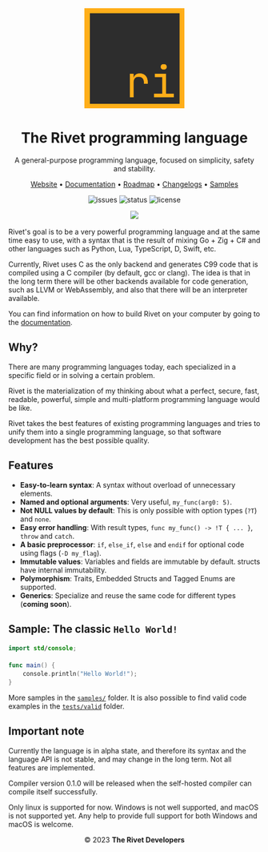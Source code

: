 <div align="center">

<img src="https://github.com/rivet-lang/logo/blob/main/logo.png" alt="Rivet logo" width="200" height="200"/>

# The Rivet programming language

A general-purpose programming language, focused on simplicity, safety and stability.

[Website](https://rivet-lang.github.io)
•
[Documentation](https://rivet-lang.github.io/docs)
•
[Roadmap](ROADMAP.md)
•
[Changelogs](changelogs/)
•
[Samples](samples/)

![issues](https://img.shields.io/github/issues/rivet-lang/rivet?style=flat-square)
![status](https://img.shields.io/badge/status-alpha-blue?style=flat-square)
![license](https://img.shields.io/github/license/rivet-lang/rivet?style=flat-square)

[![](https://dcbadge.vercel.app/api/server/thCA4VsWgs)](https://discord.gg/thCA4VsWgs)

</div>

Rivet's goal is to be a very powerful programming language and at the same time easy
to use, with a syntax that is the result of mixing Go + Zig + C# and other languages
such as Python, Lua, TypeScript, D, Swift, etc.

Currently, Rivet uses C as the only backend and generates C99 code that is compiled using
a C compiler (by default, gcc or clang). The idea is that in the long term there will be
other backends available for code generation, such as LLVM or WebAssembly, and also that
there will be an interpreter available.

You can find information on how to build Rivet on your computer by going to the
[documentation](https://rivet-lang.github.io/docs).

## Why?

There are many programming languages today, each specialized in a specific field or in
solving a certain problem.

Rivet is the materialization of my thinking about what a  perfect, secure, fast, readable,
powerful, simple and multi-platform programming language  would be like.

Rivet takes the best features of existing programming languages and tries  to unify them
into a single programming language, so that software development has the  best possible
quality.

## Features

* **Easy-to-learn syntax**: A syntax without overload of unnecessary elements.
* **Named and optional arguments**: Very useful, `my_func(arg0: 5)`.
* **Not NULL values by default**: This is only possible with option types (`?T`) and `none`.
* **Easy error handling**: With result types, `func my_func() -> !T { ... }`,
    `throw` and `catch`.
* **A basic preprocessor**: `if`, `else_if`, `else` and `endif` for optional code using
    flags (`-D my_flag`).
* **Immutable values**: Variables and fields are immutable by default.
    structs have internal immutability.
* **Polymorphism**: Traits, Embedded Structs and Tagged Enums are supported.
* **Generics**: Specialize and reuse the same code for different types (**coming soon**).

## Sample: The classic `Hello World!`

```swift
import std/console;

func main() {
    console.println("Hello World!");
}
```
More samples in the [`samples/`](samples/) folder.
It is also possible to find valid code examples in the  [`tests/valid`](tests/valid)
folder.

## Important note

Currently the language is in alpha state, and therefore its syntax and the language
API is not stable, and may change in the long term. Not all features are implemented.

Compiler version 0.1.0 will be released when the self-hosted compiler can compile itself
successfully.

Only linux is supported for now. Windows is not well supported, and macOS is not supported
yet. Any help to provide full support for both Windows and macOS is welcome.

<div align="center">

© 2023 **The Rivet Developers**

</div>
